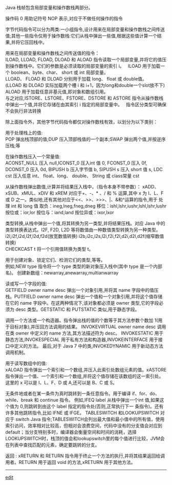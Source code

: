 Java 栈帧包含局部变量和操作数栈两部分。

操作码 0 用助记符号 NOP 表示,对应于不做任何操作的指令

字节代码指令可以分为两类:一小组指令,设计用来在局部变量和操作数栈之间传送值;其他一些指令仅用于操作数栈:它们从栈中弹出一些值,根据这些值计算一个结果,并将它压回栈中。

用来在局部变量和操作数栈之间传送值的指令：  
ILOAD, LLOAD, FLOAD, DLOAD 和 ALOAD 指令读取一个局部变量,并将它的值压到操作数栈中。它们的参数是必须读取的局部变量的索引 i。  
ILOAD 用于加载一个 boolean、byte、char、 short 或 int 局部变量。   
LLOAD、 FLOAD 和 DLOAD 分别用于加载 long、 float 或 double值。  
(LLOAD 和 DLOAD 实际加载两个槽 i 和 i+1，因为long和double一个slot放不下)  
ALOAD 用于加载任意非基元值,即对象和数组引用。  
与之对应,ISTORE、LSTORE、FSTORE、DSTORE 和 ASTORE 指令从操作数栈中弹出一个值,并将它存储在由其索引 i 指定的局部变量中。  
指令区分类型可确保不会执行非法转换

除上面指令外，其他字节代码指令都仅对操作数栈有效，以划分为以下类别：

用于处理栈上的值:  
POP 弹出栈顶部的值;DUP 压入顶部栈值的一个副本;SWAP 弹出两个值,并按逆序压栈;等

在操作数栈压入一个常量值:  
ACONST_NULL 压入 null,ICONST_0 压入int 值 0, FCONST_0 压入 0f, DCONST_0 压入 0d, BIPUSH b 压入字节值 b, SIPUSH s 压入 short 值 s, 
LDC cst 压入任意 int、 float、long、 double、 String 或 class常量 cst

从操作数栈弹出数值,计算并将结果压入栈中，（指令本身不带参数）：
xADD、xSUB、xMUL、xDIV 和 xREM 对应于+、-、* 、/ 和 % 运算,其中 x 为 I、L、F 或 D 之一。类似地,还有其他对应于<<、>>、>>>、|、&和^运算的指令,用于
处理 int 和 long 值
取负：ineg,lneg,fneg,dneg 
移位：ishl,lshr,iushr,lshl,lshr,lushr 
按位或：ior,lor 
按位与：iand,land 
按位异或：ixor,lxor 

类型转换,从栈中弹出一个值,将其转换为另一类型,并将结果压栈。对应 Java 中的类型转换表达式。I2F, F2D, L2D 等将数值由一种数值类型转换为另一种类型。i2l,i2f,i2d,l2f,l2d,f2d(放宽数值转换) i2b,i2c,i2s,l2i,f2i,f2l,d2i,d2l,d2f(缩窄数值转换)  
CHECKCAST t 将一个引用值转换为类型 t。

用于创建对象、锁定它们、检测它们的类型,等等。  
例如,NEW type 指令将一个 type 类型的新对象压入栈中(其中 type 是一个内部名)。
创建新数组：newarray,anewarray,multianwarray 

读或写一个字段的值:  
GETFIELD owner name desc 弹出一个对象引用,并将其 name 字段中的值压栈。PUTFIELD owner name desc 弹出一个值和一个对象引用,并将这个值存储在它的 name 字段中。在这两种情况下,该对象都必须是 owner 类型,它的字段必须为 desc 类型。GETSTATIC 和 PUTSTATIC 类似,用于静态字段。

调用一个方法或一个构造器。指令弹出栈的值的个数等于其方法参数个数加 1(用于目标对象),并压回方法调用的结果。
INVOKEVIRTUAL owner name desc 调用在类 owner 中定义的 name 方法,其方法描述符为 desc。
INVOKESTATIC 用于静态方法,INVOKESPECIAL 用于私有方法和构造器,INVOKEINTERFACE 用于接口中定义的方法。
最后,对于 Java 7 中的类,INVOKEDYNAMIC 用于新动态方法调用机制。

用于读写数组中的值:  
xALOAD 指令弹出一个索引和一个数组,并压入此索引处数组元素的值。xASTORE 指令弹出一个值、一个索引和一个数组,并将这个值存储在该数组的这一索引处。这里的 x 可以是 I、L、F、D 或 A,还可以是 B、C 或 S。

无条件地或者在某一条件为真时跳转到一条任意指令。用于编译 if、for、do、while、break 和 continue 指令。
例如,IFEQ label 从栈中弹出一个int 值,如果这个值为 0,则跳转到由这个 label 指定的指令处(否则,正常执行下一
条指令)。还有许多其他跳转指令,比如 IFNE 或 IFGE。
TABLESWITCH 和LOOKUPSWITCH 对应于 switch Java 指令;TABLESWITCH会列出最大值和最小值中的所有值，使用索引访问，效率相对比较高，但相对会浪费空间，代码中没有的分支值会对应到default；当分支特别多时，编译器会衡量空间和时间的消耗，选择LOOKUPSWITCH时，栈顶的值会和lookupswitch里的每个值进行比较，JVM会在列表中查找匹配的元素，确定要跳转的分支。

返回 :
xRETURN 和 RETURN 指令用于终止一个方法的执行,并将其结果返回给调用者。RETURN 用于返回 void 的方法,xRETURN 用于其他方法。

-----

[edit](https://github.com/saaavsaaa/saaavsaaa.github.io/edit/master/aaa/Java_Byte_Code.md)
